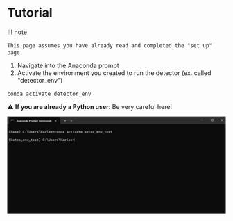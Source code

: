 # Tutorial

!!! note

    This page assumes you have already read and completed the "set up" page.

1. Navigate into the Anaconda prompt 
2. Activate the environment you created to run the detector (ex. called "detector_env")

```commandline
conda activate detector_env
```
⚠️ **If you are already a Python user**: Be very careful here!


![command-prompt-1.png](command-prompt-1.png)